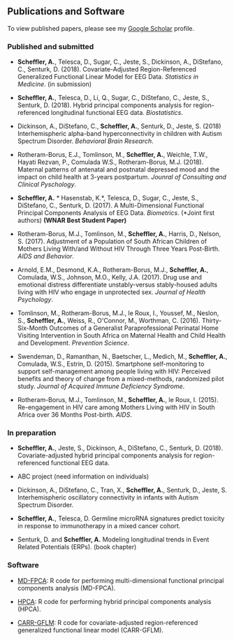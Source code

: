 ## Publications and Software

To view published papers, please see my [Google Scholar](https://scholar.google.com/citations?user=4aba0JUAAAAJ&hl=en) profile.

### Published and submitted

* __Scheffler, A.__, Telesca, D., Sugar, C., Jeste, S., Dickinson, A., DiStefano, C.,  Senturk, D. (2018). Covariate-Adjusted Region-Referenced Generalized Functional Linear Model for EEG Data. _Statistics in Medicine_. (in submission) 

* __Scheffler, A.__, Telesca, D., Li, Q.,  Sugar, C., DiStefano, C., Jeste, S., Senturk, D. (2018). Hybrid principal components analysis for region-referenced longitudinal functional EEG data. _Biostatistics_.

* Dickinson, A., DiStefano, C., __Scheffler, A.__,  Senturk, D., Jeste, S. (2018) Interhemispheric alpha-band hyperconnectivity in children with Autism Spectrum Disorder. _Behavioral Brain Research_.

* Rotheram-Borus, E.J., Tomlinson, M., __Scheffler, A.__, Weichle, T.W., Hayati Rezvan, P., Comulada W.S., Rotheram-Borus, M.J. (2018). Maternal patterns of antenatal and postnatal depressed mood and the impact on child health at 3-years postpartum. _Jounral of Consulting and Clinical Pyschology_.

* __Scheffler, A.__ \* Hasenstab, K.\*, Telesca, D., Sugar, C., Jeste, S., DiStefano, C.,  Senturk, D. (2017). A Multi-Dimensional Functional Principal Components Analysis of EEG Data. _Biometrics_. (\*Joint first authors) __(WNAR Best Student Paper)__

* Rotheram-Borus, M.J., Tomlinson, M., __Scheffler, A.__, Harris, D., Nelson, S. (2017). Adjustment of a Population of South African Children of Mothers Living With/and Without HIV Through Three Years Post-Birth. _AIDS and Behavior_.

* Arnold, E.M., Desmond, K.A., Rotheram-Borus, M.J., __Scheffler, A.__, Comulada, W.S., Johnson, M.O., Kelly, J.A. (2017). Drug use and emotional distress differentiate unstably-versus stably-housed adults living with HIV who engage in unprotected sex. _Journal of Health Psychology_.

* Tomlinson, M., Rotheram-Borus, M.J., le Roux, I., Youssef, M., Neslon, S., __Scheffler, A.__, Weiss, R., O'Connor, M., Worthman, C. (2016). Thirty-Six-Month Outcomes of a Generalist Paraprofessional Perinatal Home Visiting Intervention in South Africa on Maternal Health and Child Health and Development. _Prevention Science_.

* Swendeman, D., Ramanthan, N., Baetscher, L., Medich, M., __Scheffler, A.__, Comulada, W.S., Estrin, D. (2015). Smartphone self-monitoring to support self-management among people living with HIV: Perceived benefits and theory of change from a mixed-methods, randomized pilot study. _Journal of Acquired Immune Deficiency Syndrome_. 

* Rotheram-Borus, M.J., Tomlinson, M., __Scheffler, A.__, le Roux, I. (2015). Re-engagement in HIV care among Mothers Living with HIV in South Africa over 36 Months Post-birth. _AIDS_.


### In preparation

* __Scheffler, A.__, Jeste, S., Dickinson, A., DiStefano, C.,  Senturk, D. (2018). Covariate-adjusted hybrid principal components analysis for region-referenced functional EEG data. 

* ABC project (need information on individuals) 

* Dickinson, A., DiStefano, C., Tran, X., __Scheffler, A.__,  Senturk, D., Jeste, S. Interhemispheric oscillatory connectivity in infants with Autism Spectrum Disorder.

* __Scheffler, A.__, Telesca, D. Germline microRNA signatures predict toxicity in response to immunotherapy in a mixed cancer cohort.

* Senturk, D. and __Scheffler, A.__ Modeling longitudinal trends in Event Related Potentials (ERPs). (book chapter)

### Software

* [MD-FPCA](https://github.com/aaron-scheffler/MD-FPCA): R code for performing multi-dimensional functional principal components analysis (MD-FPCA).

* [HPCA](https://github.com/aaron-scheffler/HPCA): R code for performing hybrid principal components analysis (HPCA).

* [CARR-GFLM](https://github.com/aaron-scheffler/HPCA): R code for covariate-adjusted region-referenced generalized functional linear model (CARR-GFLM).



